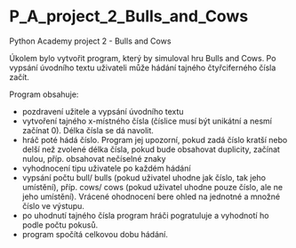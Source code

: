 # P_A_project_2_Bulls_and_Cows
Python Academy project 2 - Bulls and Cows

Úkolem bylo vytvořit program, který by simuloval hru Bulls and Cows. Po vypsání úvodního textu uživateli může hádání tajného čtyřciferného čísla začít.

Program obsahuje:

- pozdravení užitele a vypsání úvodního textu
- vytvoření tajného x-místného čísla (číslice musí být unikátní a nesmí začínat 0). Délka čísla se dá navolit.
- hráč poté hádá číslo. Program jej upozorní, pokud zadá číslo kratší nebo delší než zvolené délka čísla, pokud bude obsahovat duplicity, začínat nulou, příp. obsahovat nečíselné znaky
- vyhodnocení tipu uživatele po každém hádání
- vypsání počtu bull/ bulls (pokud uživatel uhodne jak číslo, tak jeho umístění), příp. cows/ cows (pokud uživatel uhodne pouze číslo, ale ne jeho umístění). Vrácené ohodnocení bere ohled na jednotné a množné číslo ve výstupu.
- po uhodnutí tajného čísla program hráči pogratuluje a vyhodnotí ho podle počtu pokusů.
- program spočítá celkovou dobu hádání.
